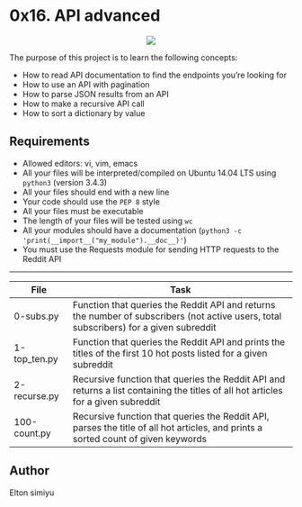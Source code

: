 # 0x16. API advanced

<p align="center">
  <img src="https://s3.amazonaws.com/intranet-projects-files/holbertonschool-sysadmin_devops/314/WIxXad8.png">
</p>

The purpose of this project is to learn the following concepts:

- How to read API documentation to find the endpoints you’re looking for
- How to use an API with pagination
- How to parse JSON results from an API
- How to make a recursive API call
- How to sort a dictionary by value

## Requirements

- Allowed editors: vi, vim, emacs
- All your files will be interpreted/compiled on Ubuntu 14.04 LTS using `python3` (version 3.4.3)
- All your files should end with a new line
- Your code should use the `PEP 8` style
- All your files must be executable
- The length of your files will be tested using `wc`
- All your modules should have a documentation (`python3 -c 'print(__import__("my_module").__doc__)'`)
- You must use the Requests module for sending HTTP requests to the Reddit API

---

| File         | Task                                                                                                                                   |
| ------------ | -------------------------------------------------------------------------------------------------------------------------------------- |
| 0-subs.py    | Function that queries the Reddit API and returns the number of subscribers (not active users, total subscribers) for a given subreddit |
| 1-top_ten.py | Function that queries the Reddit API and prints the titles of the first 10 hot posts listed for a given subreddit                      |
| 2-recurse.py | Recursive function that queries the Reddit API and returns a list containing the titles of all hot articles for a given subreddit      |
| 100-count.py | Recursive function that queries the Reddit API, parses the title of all hot articles, and prints a sorted count of given keywords      |

## Author

Elton simiyu
